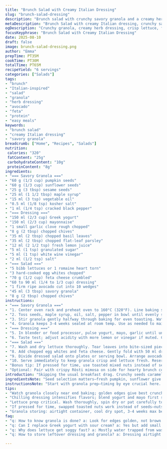 ```yaml
---
title: "Brunch Salad with Creamy Italian Dressing"
slug: "brunch-salad-dressing"
description: "Brunch salad with crunchy savory granola and a creamy herb dressing. Toasted mixed seeds tossed with maple syrup and oil to golden, layered on a crisp lettuce base with feta and egg whites. Avocado wedges add richness. Dressing smooth with Greek yogurt, mayo, fresh herbs, garlic, citrus, and tangy vinegar. Textures contrast, flavors bright yet rich. Granola stays crisp, dressing thick but lively. Simple ingredients with a twist. Adjust timings by eye, bake granola till golden and smelling toasty. Blend dressing until creamy, no lumps. Salad tossed gently to keep leaves intact. Serve with optional Rösti mimosa for added brunch flair."
metaDescription: "Brunch Salad with creamy Italian dressing, crunchy savory granola, feta, egg whites, avocado wedges. Layered textures, fresh herbs, balanced acidity, crisp leaves. Serve fresh."
ogDescription: "Crunchy granola, creamy herb dressing, crisp lettuce, feta, egg whites, avocado wedges. Bright, layered Italian-inspired brunch salad to serve fresh and crisp."
focusKeyphrase: "Brunch Salad with Creamy Italian Dressing"
date: 2025-08-10
draft: false
image: brunch-salad-dressing.png
author: "Emma"
prepTime: PT35M
cookTime: PT30M
totalTime: PT65M
recipeYield: "6 servings"
categories: ["Salads"]
tags:
- "brunch"
- "Italian-inspired"
- "salad"
- "granola"
- "herb dressing"
- "avocado"
- "feta"
- "protein"
- "easy meals"
keywords:
- "brunch salad"
- "creamy Italian dressing"
- "savory granola"
breadcrumb: ["Home", "Recipes", "Salads"]
nutrition: 
 calories: "320"
 fatContent: "25g"
 carbohydrateContent: "10g"
 proteinContent: "8g"
ingredients:
- "=== Savory Granola ==="
- "60 g (1/3 cup) pumpkin seeds"
- "60 g (1/3 cup) sunflower seeds"
- "25 g (3 tbsp) sesame seeds"
- "25 ml (1 1/2 tbsp) maple syrup"
- "15 ml (3 tsp) vegetable oil"
- "0.5 ml (1/8 tsp) kosher salt"
- "1 ml (1/4 tsp) cracked black pepper"
- "=== Dressing ==="
- "150 ml (2/3 cup) Greek yogurt"
- "150 ml (2/3 cup) mayonnaise"
- "1 small garlic clove rough chopped"
- "8 g (2 tbsp) chopped chives"
- "35 ml (2 tbsp) chopped basil leaves"
- "35 ml (2 tbsp) chopped flat-leaf parsley"
- "12 ml (2 1/2 tsp) fresh lemon juice"
- "5 ml (1 tsp) granulated sugar"
- "5 ml (1 tsp) white wine vinegar"
- "2 ml (1/2 tsp) salt"
- "=== Salad ==="
- "5 bibb lettuces or 1 romaine heart torn"
- "3 hard-cooked egg whites chopped"
- "70 g (1/2 cup) feta cheese crumbled"
- "60 to 90 ml (1/4 to 1/3 cup) dressing"
- "1 firm ripe avocado cut into 10 wedges"
- "45 ml (3 tbsp) savory granola"
- "8 g (2 tbsp) chopped chives"
instructions:
- "=== Savory Granola ==="
- "1. Center oven rack and preheat oven to 160°C (320°F). Line baking sheet with parchment or silicone mat."
- "2. Toss seeds, maple syrup, oil, salt, pepper in bowl until evenly slicked. Spread in thin layer on pan. Oven crackles and smells nutty after 20-25 minutes."
- "3. Stir granola gently halfway through baking for even toasting. Watch closely last 5 minutes; golden edges signal done. Cool completely on rack to crisp."
- "4. Granola keeps 3-4 weeks sealed at room temp. Use as needed to maintain crunch."
- "=== Dressing ==="
- "5. In blender or food processor, pulse yogurt, mayo, garlic until uniform fine texture. Add herbs, lemon juice, sugar, vinegar, salt. Blend again to creamy consistency without visible herb lumps. Stop once smooth but still speckled green."
- "6. Taste test; adjust acidity with more lemon or vinegar if muted. Chilling intensifies flavors. Store in airtight container up to 5 days refrigerated."
- "=== Salad ==="
- "7. Wash and dry lettuce thoroughly. Tear leaves into bite-sized pieces; no bruising. Place in large bowl."
- "8. Add chopped egg whites and feta cheese. Gently fold with 50 ml dressing to coat leaves evenly but lightly. Overmixing bruises leaves and softens texture."
- "9. Divide dressed salad onto plates or serving bowl. Arrange avocado wedges on top. Scatter savory granola for crunch surprise. Sprinkle with fresh chives for brightness."
- "10. Serve immediately to keep granola crisp and lettuce fresh. Reserve extra dressing for drizzling if desired."
- "Bonus tip: If pressed for time, use toasted mixed nuts instead of seeds. Substitute sour cream for Greek yogurt but thin dressing with splash water to avoid heaviness."
- "Optional: Pair with crispy Rösti mimosa on side for hearty brunch combo."
introduction: "Skipping the usual breakfast drag. Crunchy seeds caramelizing under heat. That aroma fills the kitchen, warm caramel notes cutting through morning chill. Granola not sweet here but savory, salty, toasted to a perfect edge where seeds almost pop. Dressing? Thick spoonable creaminess burbling with fresh herbs and garlic punch. Not your everyday mayo mix — it sings. Tossed salad base crisp and light. Feta throws in sharp saltiness, egg whites add softness without weight. Avocado wedges dripping butter richness, granola scatter adds snap and chew. Brunch but not fussy, approachable and packed with layers of texture and herb brightness. Takes effort but worth every minute; timing adjusted by senses not clocks. Fork dives in, crunch melds with creamy, leafy fold. I’ve done this many ways, this combo nails it — no soggy spoil, no blandness, just lively bites."
ingredientsNote: "Seed selection matters—fresh pumpkin, sunflower give smoky, slightly sweet base. Sesame seeds brown quickly; watch for color shift but don’t let burn. Maple syrup for balancing bitter nuttiness; honey could work but changes flavor. Vegetable oil neutral; olive oil too strong, overpowering dressing herbs. Salt and pepper crucial here; lack of salt blunts flavor drastically. Dressing uses Greek yogurt for tart cream body; replace with full-fat sour cream but thin with splash water for drizzle ease. Mayo adds fat richness and binds herbs. Herbs best fresh; frozen herbs water down dressing, lose punch. Garlic smell is strong raw, mince roughly to avoid overpowering. Lemon juice brightens but add gradually, acidity masks creamy flavors if too much. Lettuce washed and spun dry, crucial to avoid watery salad. Avocado ripe but firm, no mushy spots else texture spoils. Granola can be stored airtight 3-4 weeks; stale seeds ruin textural game. Make in one batch, no leftovers in fridge. Egg whites limit heavy mouthfeel and layer soft mild protein. Use non-reactive bowls to avoid discoloration of herbs or dairy."
instructionsNote: "Start with granola prep—timing by eye crucial here. Seeds sizzling, popping aromas fill the room, edges turning gold, slight amber color signals to remove, not full brown or will taste bitter. Stir halfway through to avoid burnt spots. Cool granola on wire rack so steam escapes; soggy granola from trapping heat ruins crunch. Dressing blended smooth but stop before herb bits completely vanish; unevenness adds rustic touch and herb bursts. Garlic chopped coarse to prevent raw harshness; blending smooths intensity. Assemble salad just before serving. Toss gently; bruised leaves brown fast. Add avocado wedges last to maintain shape and color. Sprinkle granola atop right before plating so loses no crunch. Leftover dressing thickens in fridge; stir well when reusing. If salad sits too long, granola softens, and leaves wilt—serve immediately. When mixing, use large bowl to avoid crushing. Rösti mimosa optional, but crisp potato rounds add smoky rhythm to soft, creamy salad. Timing crucial—granola and dressing made ahead, salad assembled last minute. Efficiency tip: prep seeds and dressing day before. Salad prep just before serving for freshness."
tips:
- "Watch granola closely near end baking; golden edges give best crunch cues. Stir midway for even toasting. Warm granola traps moisture—cool fully on rack to keep crisp. Overbaking turns bitter fast; smell nutty not burnt. Use fresh seeds; pumpkin, sunflower need to smell vibrant not stale. Maple syrup helps balance bitter notes but honey shifts flavor, test small batch before swapping."
- "Chilling dressing intensifies flavors; blend yogurt and mayo first smooth, then herbs chopped last keep some texture. Garlic coarse chop slows harsh bite release; blend until creamy but not fully uniform helps herb bursts last longer. Adjust acidity by taste—slowly add lemon juice or vinegar. Overly sharp dressing masks fresh creaminess, so balance key. Store airtight up to five days, stir before use so herbs remix evenly."
- "Lettuce prep critical. Wash thoroughly, spin dry or pat carefully to avoid watery salad and wilt. Tear leaves gently, bite-size; bruised leaves oxidize fast and discolor. Hold off dressing until just before serving to keep crispness intact. Fold dressing lightly with spatula, not heavy toss to avoid bruising fragile leaves. Avocado wedges last add richness but avoid mushy parts—they spoil texture quickly if overripe."
- "If pressed for time, swapped toasted nuts work instead of seeds—nuts brown differently so watch closely. Sour cream swap for Greek yogurt adds richness but thin with water splash or dressing thickens too much. Mayonnaise adds fat and binding; homemade differs from store-bought so expect slight taste shifts. Herbs best fresh; frozen herbs add water, dull dressing punch. Rough chop basil, parsley, chives last minute for max aroma."
- "Granola storing: airtight container, cool dry spot, 3-4 weeks max before stale. Seeds age fast; rancid ruins texture instantly. Baking sheet lining choice affects bake—parchment or silicone mat recommended for easy cleanup and avoiding seed sticking. Serve salad immediately once dressed; leftover dressing thickens in fridge but stir well before use. Granola sprinkled last keeps crunch intact. Optional crispy Rösti mimosa works to add smoky texture contrast."
faq:
- "q: How to know granola is done? a: Look for edges golden, not brown. Smell nutty, toasted, not burnt. Oven crackling sound dies down near finish. Stir halfway to avoid uneven spots. Cool fully or it softens dressing and salad leaves."
- "q: Can I replace Greek yogurt with sour cream? a: Yes but add small water splash to thin dressing. Sour cream richer and heavier; changes mouthfeel. Mayo ratio stays same. Lemon juice might need less. Adjust by taste not recipe exactness."
- "q: Why does lettuce get soggy fast? a: Mostly water trapped from washing or overdressing early. Spin dry thoroughly, fold dressing just before serving gentle toss only. Bruised torn edges brown and wilt quicker. Use loose leaf types; romaine holds better than bibb in dressing puddles."
- "q: How to store leftover dressing and granola? a: Dressing airtight jar, fridge up to 5 days; stir before reuse. Granola sealed dry container, room temp 3-4 weeks avoid humidity. Don’t refrigerate granola, moisture ruins crunch. If salad held longer, keep components separate then combine freshly before serving."

---
```

